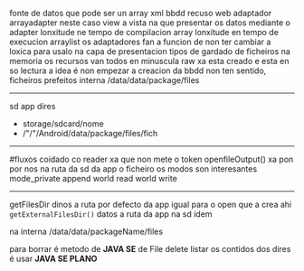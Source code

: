 fonte de datos que pode ser un array xml bbdd recuso web
adaptador arrayadapter neste caso
view a vista na que presentar os datos mediante o adapter
lonxitude ne tempo de compilacion array
lonxitude en tempo de execucion arraylist
os adaptadores fan a funcion de non ter cambiar a loxica para usalo na capa de presentacion
tipos de gardado de ficheiros na memoria
os recursos van todos en minuscula
raw xa esta creado e esta en so lectura a idea é non empezar a creacion da bbdd non ten sentido, ficheiros prefeitos
interna /data/data/package/files
___
sd app dires
+ storage/sdcard/nome
+ /"/"/Android/data/package/files/fich

___
#fluxos
coidado co reader xa que non mete o token
openfileOutput() xa pon por nos na ruta da sd da app o ficheiro
os modos son interesantes
  mode_private
  append
  world read
  world write
___
getFilesDir dinos a ruta por defecto da app igual para o open que a crea ahi
```getExternalFilesDir()``` datos a ruta da app na sd idem

na interna /data/data/packageName/files

para borrar é metodo de **JAVA SE** de File delete
listar os contidos dos dires é usar **JAVA SE PLANO**

